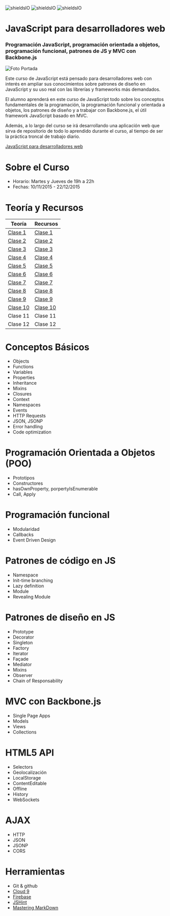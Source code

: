 ![shieldsIO](https://img.shields.io/github/issues/UlisesGascon/curso-js-web-developers-112015.svg)
![shieldsIO](https://img.shields.io/github/forks/UlisesGascon/curso-js-web-developers-112015.svg)
![shieldsIO](https://img.shields.io/github/stars/UlisesGascon/curso-js-web-developers-112015.svg)

# JavaScript para desarrolladores web
### Programación JavaScript, programación orientada a objetos, programación funcional, patrones de JS y MVC con Backbone.js

![Foto Portada](https://scontent.xx.fbcdn.net/hphotos-xap1/v/t1.0-9/11949381_750053528456805_7991316547738746840_n.png?oh=47d111e2e4dada59424c72c3850a6db3&oe=568F64B6)

Este curso de JavaScript está pensado para desarrolladores web con interés en ampliar sus conocimientos sobre patrones de diseño en JavaScript y su uso real con las librerías y frameworks más demandados.

El alumno aprenderá en este curso de JavaScript todo sobre los conceptos fundamentales de la programación, la programación funcional y orientada a objetos, los patrones de diseño y a trabajar con Backbone.js, el útil framework JavaScript basado en MVC.

Además, a lo largo del curso se irá desarrollando una aplicación web que sirva de repositorio de todo lo aprendido durante el curso, al tiempo de ser la práctica troncal de trabajo diario.

[JavaScript para desarrolladores web](http://fictizia.com/formacion/curso_javascript)

Sobre el Curso
=================
* Horario: Martes y Jueves de 19h a 22h
* Fechas: 10/11/2015 - 22/12/2015

Teoría y Recursos
=================
Teoría | Recursos
------------ | -------------
[Clase 1](teoria/dia1.md)	| [Clase 1](recursos/dia1.md)
[Clase 2](teoria/dia2.md) | [Clase 2](recursos/dia2.md)
[Clase 3](teoria/dia3.md) | [Clase 3](recursos/dia3.md)
[Clase 4](teoria/dia4.md) | [Clase 4](recursos/dia4.md)
[Clase 5](teoria/dia5.md) | [Clase 5](recursos/dia5.md)
[Clase 6](teoria/dia6.md) | [Clase 6](recursos/dia6.md)
[Clase 7](teoria/dia7.md) | [Clase 7](recursos/dia7.md)
[Clase 8](teoria/dia8.md) | [Clase 8](recursos/dia8.md)
[Clase 9](teoria/dia9.md) | [Clase 9](recursos/dia9.md)
[Clase 10](teoria/dia10.md) | [Clase 10](recursos/dia10.md)
Clase 11 | Clase 11
Clase 12 | Clase 12

Conceptos Básicos
=================
* Objects
* Functions
* Variables
* Properties
* Inheritance
* Mixins
* Closures
* Context
* Namespaces
* Events
* HTTP Requests
* JSON, JSONP
* Error handling
* Code optimization

Programación Orientada a Objetos (POO)
=================
* Prototipos
* Constructores
* hasOwnProperty, porpertyIsEnumerable
* Call, Apply

Programación funcional
=================
* Modularidad
* Callbacks
* Event Driven Design

Patrones de código en JS
=================
* Namespace
* Init-time branching
* Lazy definition
* Module
* Revealing Module

Patrones de diseño en JS
=================
* Prototype
* Decorator
* Singleton
* Factory
* Iterator
* Façade
* Mediator
* Mixins
* Observer
* Chain of Responsability

MVC con Backbone.js
=================
* Single Page Apps
* Models
* Views
* Collections

HTML5 API
=================
* Selectors
* Geolocalización
* LocalStorage
* ContentEditable
* Offline
* History
* WebSockets

AJAX
=================
* HTTP
* JSON
* JSONP
* CORS

Herramientas
=================
* Git & github
* [Cloud 9](https://c9.io/ulisesgascon)
* [Firebase](https://www.firebase.com/)
* [JSHint](http://www.jshint.com/)
* [Mastering MarkDown](https://guides.github.com/features/mastering-markdown/)
